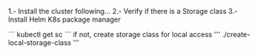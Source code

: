 1.- Install the cluster following...
2.- Verify if there is a Storage class 
3.- Install Helm K8s package manager

´´´
kubectl get sc
´´´
if not, create storage class for local access
'''
./create-local-storage-class
'''
